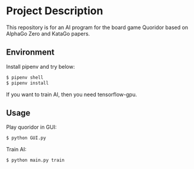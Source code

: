 # Project Description

This repository is for an AI program for the board game Quoridor based on AlphaGo Zero and KataGo papers.

## Environment

Install pipenv and try below:

```sh
$ pipenv shell
$ pipenv install
```

If you want to train AI, then you need tensorflow-gpu.

## Usage

Play quoridor in GUI:

```sh
$ python GUI.py
```

Train AI:

```sh
$ python main.py train
```
